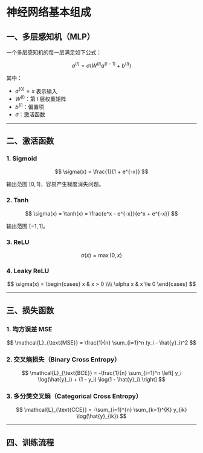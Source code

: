 # 神经网络基本组成

## 一、多层感知机（MLP）

一个多层感知机的每一层满足如下公式：

$$
a^{(l)} = \sigma\left(W^{(l)} a^{(l-1)} + b^{(l)}\right)
$$

其中：

- $a^{(0)} = x$ 表示输入
- $W^{(l)}$：第 $l$ 层权重矩阵
- $b^{(l)}$：偏置项
- $\sigma$：激活函数

---

## 二、激活函数

### 1. Sigmoid

$$
\sigma(x) = \frac{1}{1 + e^{-x}}
$$

输出范围 $[0, 1]$，容易产生梯度消失问题。

### 2. Tanh

$$
\sigma(x) = \tanh(x) = \frac{e^x - e^{-x}}{e^x + e^{-x}}
$$

输出范围 $[-1, 1]$。

### 3. ReLU

$$
\sigma(x) = \max(0, x)
$$

### 4. Leaky ReLU

$$
\sigma(x) = \begin{cases}
x & x > 0 \\\\
\alpha x & x \le 0
\end{cases}
$$

---

## 三、损失函数

### 1. 均方误差 MSE

$$
\mathcal{L}_{\text{MSE}} = \frac{1}{n} \sum_{i=1}^n (y_i - \hat{y}_i)^2
$$

### 2. 交叉熵损失（Binary Cross Entropy）

$$
\mathcal{L}_{\text{BCE}} = -\frac{1}{n} \sum_{i=1}^n \left[ y_i \log(\hat{y}_i) + (1 - y_i) \log(1 - \hat{y}_i) \right]
$$

### 3. 多分类交叉熵（Categorical Cross Entropy）

$$
\mathcal{L}_{\text{CCE}} = -\sum_{i=1}^{n} \sum_{k=1}^{K} y_{ik} \log(\hat{y}_{ik})
$$

---

## 四、训练流程

